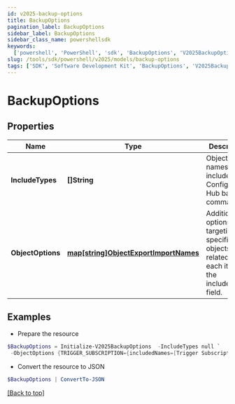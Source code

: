 ```yaml
---
id: v2025-backup-options
title: BackupOptions
pagination_label: BackupOptions
sidebar_label: BackupOptions
sidebar_class_name: powershellsdk
keywords:
  ['powershell', 'PowerShell', 'sdk', 'BackupOptions', 'V2025BackupOptions']
slug: /tools/sdk/powershell/v2025/models/backup-options
tags: ['SDK', 'Software Development Kit', 'BackupOptions', 'V2025BackupOptions']
---
```


# BackupOptions

## Properties

| Name | Type | Description | Notes |
| --- | --- | --- | --- |
| **IncludeTypes** | **[]String** | Object type names to be included in a Configuration Hub backup command. | [optional] |
| **ObjectOptions** | [**map[string]ObjectExportImportNames**](object-export-import-names) | Additional options targeting specific objects related to each item in the includeTypes field. | [optional] |

## Examples

- Prepare the resource

```powershell
$BackupOptions = Initialize-V2025BackupOptions  -IncludeTypes null `
 -ObjectOptions {TRIGGER_SUBSCRIPTION={includedNames=[Trigger Subscription name]}}
```

- Convert the resource to JSON

```powershell
$BackupOptions | ConvertTo-JSON
```

[[Back to top]](#)

